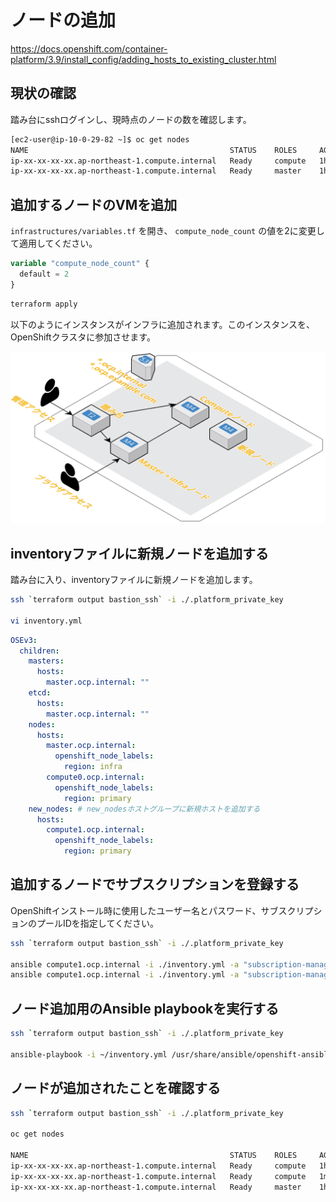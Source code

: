 # ノードの追加

https://docs.openshift.com/container-platform/3.9/install_config/adding_hosts_to_existing_cluster.html

## 現状の確認

踏み台にsshログインし、現時点のノードの数を確認します。

```bash
[ec2-user@ip-10-0-29-82 ~]$ oc get nodes
NAME                                             STATUS    ROLES     AGE       VERSION
ip-xx-xx-xx-xx.ap-northeast-1.compute.internal   Ready     compute   1h        v1.9.1+a0ce1bc657
ip-xx-xx-xx-xx.ap-northeast-1.compute.internal   Ready     master    1h        v1.9.1+a0ce1bc657
```

## 追加するノードのVMを追加

`infrastructures/variables.tf` を開き、 `compute_node_count` の値を2に変更して適用してください。

```terraform
variable "compute_node_count" {
  default = 2
}
```

```bash
terraform apply
```

以下のようにインスタンスがインフラに追加されます。このインスタンスを、OpenShiftクラスタに参加させます。

![Add Node Infrastructure](/docs/images/add_node_infrastructure.png)

## inventoryファイルに新規ノードを追加する

踏み台に入り、inventoryファイルに新規ノードを追加します。

```bash
ssh `terraform output bastion_ssh` -i ./.platform_private_key

vi inventory.yml
```

```yaml
OSEv3:
  children:
    masters:
      hosts:
        master.ocp.internal: ""
    etcd:
      hosts:
        master.ocp.internal: ""
    nodes:
      hosts:
        master.ocp.internal:
          openshift_node_labels:
            region: infra
        compute0.ocp.internal:
          openshift_node_labels:
            region: primary
    new_nodes: # new_nodesホストグループに新規ホストを追加する
      hosts:
        compute1.ocp.internal:
          openshift_node_labels:
            region: primary
```

## 追加するノードでサブスクリプションを登録する

OpenShiftインストール時に使用したユーザー名とパスワード、サブスクリプションのプールIDを指定してください。

```bash
ssh `terraform output bastion_ssh` -i ./.platform_private_key

ansible compute1.ocp.internal -i ./inventory.yml -a "subscription-manager register --username=xxx --password=xxx"
ansible compute1.ocp.internal -i ./inventory.yml -a "subscription-manager attach --pool=xxx"
```

## ノード追加用のAnsible playbookを実行する

```bash
ssh `terraform output bastion_ssh` -i ./.platform_private_key

ansible-playbook -i ~/inventory.yml /usr/share/ansible/openshift-ansible/playbooks/openshift-node/scaleup.yml
```

## ノードが追加されたことを確認する

```bash
ssh `terraform output bastion_ssh` -i ./.platform_private_key

oc get nodes

NAME                                             STATUS    ROLES     AGE       VERSION
ip-xx-xx-xx-xx.ap-northeast-1.compute.internal   Ready     compute   1h        v1.9.1+a0ce1bc657
ip-xx-xx-xx-xx.ap-northeast-1.compute.internal   Ready     compute   1m        v1.9.1+a0ce1bc657
ip-xx-xx-xx-xx.ap-northeast-1.compute.internal   Ready     master    1h        v1.9.1+a0ce1bc657
```

